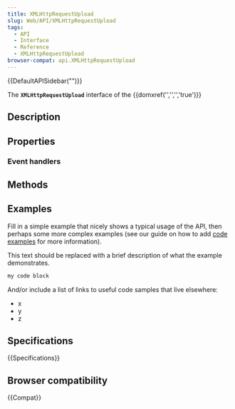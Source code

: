 ```yaml
---
title: XMLHttpRequestUpload
slug: Web/API/XMLHttpRequestUpload
tags:
  - API
  - Interface
  - Reference
  - XMLHttpRequestUpload
browser-compat: api.XMLHttpRequestUpload
---
```

{{DefaultAPISidebar("")}}

The **`XMLHttpRequestUpload`** interface of the {{domxref('','','','true')}} 

## Description

 

## Properties



### Event handlers



## Methods



## Examples

Fill in a simple example that nicely shows a typical usage of the API, then perhaps some more complex examples (see our guide on how to add [code examples](/en-US/docs/MDN/Contribute/Structures/Code_examples) for more information).

This text should be replaced with a brief description of what the example demonstrates.

```js
my code block
```

And/or include a list of links to useful code samples that live elsewhere:

*   x
*   y
*   z

## Specifications

{{Specifications}}

## Browser compatibility

{{Compat}}

